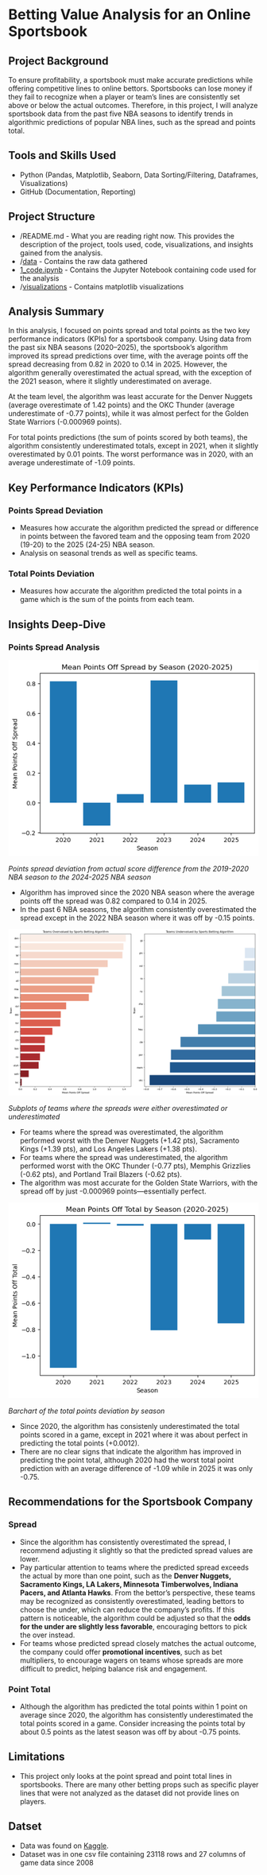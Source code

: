 # Betting Value Analysis for an Online Sportsbook

## Project Background
To ensure profitability, a sportsbook must make accurate predictions while offering competitive lines to online bettors. Sportsbooks can lose money if they fail to recognize when a player or team’s lines are consistently set above or below the actual outcomes. Therefore, in this project, I will analyze sportsbook data from the past five NBA seasons to identify trends in algorithmic predictions of popular NBA lines, such as the spread and points total.

## Tools and Skills Used
- Python (Pandas, Matplotlib, Seaborn, Data Sorting/Filtering, Dataframes, Visualizations)
- GitHub (Documentation, Reporting)

## Project Structure
- /README.md - What you are reading right now. This provides the description of the project, tools used, code, visualizations, and insights gained from the analysis.
- /[data](https://github.com/jaylenroope-afk/Betting_Value_Analysis/tree/main/data) - Contains the raw data gathered
- [1_code.ipynb](https://github.com/jaylenroope-afk/Betting_Value_Analysis/blob/main/1_code.ipynb) - Contains the Jupyter Notebook containing code used for the analysis
- /[visualizations](https://github.com/jaylenroope-afk/Betting_Value_Analysis/tree/main/Visualizations) - Contains matplotlib visualizations 

## Analysis Summary
In this analysis, I focused on points spread and total points as the two key performance indicators (KPIs) for a sportsbook company. Using data from the past six NBA seasons (2020–2025), the sportsbook’s algorithm improved its spread predictions over time, with the average points off the spread decreasing from 0.82 in 2020 to 0.14 in 2025. However, the algorithm generally overestimated the actual spread, with the exception of the 2021 season, where it slightly underestimated on average.

At the team level, the algorithm was least accurate for the Denver Nuggets (average overestimate of 1.42 points) and the OKC Thunder (average underestimate of -0.77 points), while it was almost perfect for the Golden State Warriors (-0.000969 points).

For total points predictions (the sum of points scored by both teams), the algorithm consistently underestimated totals, except in 2021, when it slightly overestimated by 0.01 points. The worst performance was in 2020, with an average underestimate of -1.09 points.

## Key Performance Indicators (KPIs)
### Points Spread Deviation 
- Measures how accurate the algorithm predicted the spread or difference in points between the favored team and the opposing team from 2020 (19-20) to the 2025 (24-25) NBA season.
- Analysis on seasonal trends as well as specific teams.

### Total Points Deviation 
- Measures how accurate the algorithm predicted the total points in a game which is the sum of the points from each team.

## Insights Deep-Dive
### Points Spread Analysis
![pts spread by season](https://github.com/jaylenroope-afk/Betting_Value_Analysis/blob/main/Visualizations/season_pts_spread.png)

*Points spread deviation from actual score difference from the 2019-2020 NBA season to the 2024-2025 NBA season*
- Algorithm has improved since the 2020 NBA season where the average points off the spread was 0.82 compared to 0.14 in 2025.
- In the past 6 NBA seasons, the algorithm consistently overestimated the spread except in the 2022 NBA season where it was off by -0.15 points.

![pts_spread_by_team](https://github.com/jaylenroope-afk/Betting_Value_Analysis/blob/main/Visualizations/avg_pts_spread_by_team_subplot.png)

*Subplots of teams where the spreads were either overestimated or underestimated*
- For teams where the spread was overestimated, the algorithm performed worst with the Denver Nuggets (+1.42 pts), Sacramento Kings (+1.39 pts), and Los Angeles Lakers (+1.38 pts).
- For teams where the spread was underestimated, the algorithm performed worst with the OKC Thunder (-0.77 pts), Memphis Grizzlies (-0.62 pts), and Portland Trail Blazers (-0.62 pts).
- The algorithm was most accurate for the Golden State Warriors, with the spread off by just -0.000969 points—essentially perfect.

![total pts dff by season](https://github.com/jaylenroope-afk/Betting_Value_Analysis/blob/main/Visualizations/season_total_pts_diff.png)

*Barchart of the total points deviation by season*
- Since 2020, the algorithm has consistenly underestimated the total points scored in a game, except in 2021 where it was about perfect in predicting the total points (+0.0012).
- There are no clear signs that indicate the algorithm has improved in predicting the point total, although 2020 had the worst total point prediction with an average difference of -1.09 while in 2025 it was only -0.75.

## Recommendations for the Sportsbook Company
### Spread
- Since the algorithm has consistently overestimated the spread, I recommend adjusting it slightly so that the predicted spread values are lower.
- Pay particular attention to teams where the predicted spread exceeds the actual by more than one point, such as the **Denver Nuggets, Sacramento Kings, LA Lakers, Minnesota Timberwolves, Indiana Pacers, and Atlanta Hawks**. From the bettor’s perspective, these teams may be recognized as consistently overestimated, leading bettors to choose the under, which can reduce the company’s profits. If this pattern is noticeable, the algorithm could be adjusted so that the **odds for the under are slightly less favorable**, encouraging bettors to pick the over instead.
- For teams whose predicted spread closely matches the actual outcome, the company could offer **promotional incentives**, such as bet multipliers, to encourage wagers on teams whose spreads are more difficult to predict, helping balance risk and engagement.

### Point Total
- Although the algorithm has predicted the total points within 1 point on average since 2020, the algorithm has consistently underestimated the total points scored in a game. Consider increasing the points total by about 0.5 points as the latest season was off by about -0.75 points.

## Limitations
- This project only looks at the point spread and point total lines in sportsbooks. There are many other betting props such as specific player lines that were not analyzed as the dataset did not provide lines on players.

## Datset
- Data was found on [Kaggle](https://www.kaggle.com/datasets/cviaxmiwnptr/nba-betting-data-october-2007-to-june-2024).
- Dataset was in one csv file containing 23118 rows and 27 columns of game data since 2008

